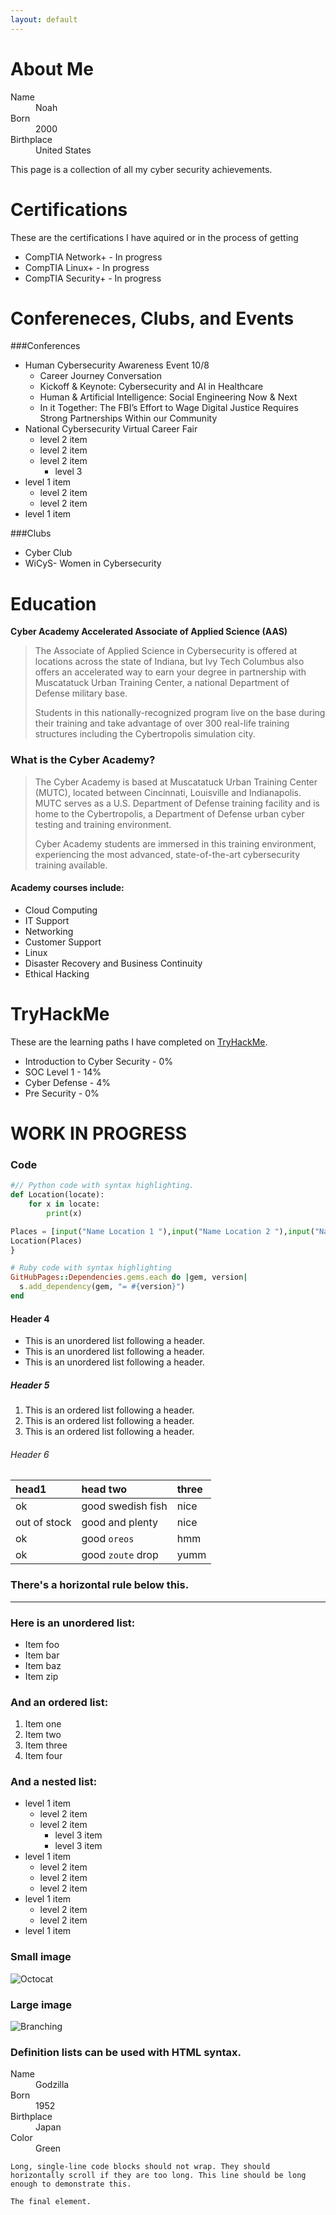 ```yaml
---
layout: default
---
```


# About Me
<dl>
<dt>Name</dt>
<dd>Noah</dd>
<dt>Born</dt>
<dd>2000</dd>
<dt>Birthplace</dt>
<dd>United States</dd>
</dl>

This page is a collection of all my cyber security achievements.

# Certifications

These are the certifications I have aquired or in the process of getting

*   CompTIA Network+ - In progress
*   CompTIA Linux+ - In progress
*   CompTIA Security+ - In progress

# Confereneces, Clubs, and Events

###Conferences

- Human Cybersecurity Awareness Event 10/8 
  - Career Journey Conversation 
  - Kickoff & Keynote: Cybersecurity and AI in Healthcare 
  - Human & Artificial Intelligence: Social Engineering Now & Next 
  - In it Together: The FBI’s Effort to Wage Digital Justice Requires Strong Partnerships Within our Community 
- National Cybersecurity Virtual Career Fair
  - level 2 item
  - level 2 item
  - level 2 item
     - level 3
- level 1 item
  - level 2 item
  - level 2 item
- level 1 item
  
###Clubs
*   Cyber Club
*   WiCyS- Women in Cybersecurity
  
# Education

**Cyber Academy Accelerated Associate of Applied Science (AAS)**
>
> The Associate of Applied Science in Cybersecurity is offered at locations across the state of Indiana, but Ivy Tech Columbus also offers an accelerated way to earn your degree in partnership with Muscatatuck
> Urban Training Center, a national Department of Defense military base.
>
> Students in this nationally-recognized program live on the base during their training and take advantage of over 300 real-life training structures including the Cybertropolis simulation city.

### What is the Cyber Academy?
> The Cyber Academy is based at Muscatatuck Urban Training Center (MUTC), located between Cincinnati, Louisville and Indianapolis. MUTC serves as a U.S. Department of Defense training facility and is home to the Cybertropolis, a Department of Defense urban cyber testing and training environment.
>
> Cyber Academy students are immersed in this training environment, experiencing the most advanced, state-of-the-art cybersecurity training available.

#### Academy courses include:

*   Cloud Computing
*   IT Support
*   Networking
*   Customer Support
*   Linux
*   Disaster Recovery and Business Continuity
*   Ethical Hacking

# TryHackMe

These are the learning paths I have completed on [TryHackMe](tryhackme.com).

*   Introduction to Cyber Security - 0%
*   SOC Level 1 - 14%
*   Cyber Defense - 4%
*   Pre Security - 0%

# WORK IN PROGRESS

### Code

```py
#// Python code with syntax highlighting.
def Location(locate):
    for x in locate:
        print(x)

Places = [input("Name Location 1 "),input("Name Location 2 "),input("Name Location 3 ")]
Location(Places)
}
```

```ruby
# Ruby code with syntax highlighting
GitHubPages::Dependencies.gems.each do |gem, version|
  s.add_dependency(gem, "= #{version}")
end
```

#### Header 4

*   This is an unordered list following a header.
*   This is an unordered list following a header.
*   This is an unordered list following a header.

##### Header 5

1.  This is an ordered list following a header.
2.  This is an ordered list following a header.
3.  This is an ordered list following a header.

###### Header 6

| head1        | head two          | three |
|:-------------|:------------------|:------|
| ok           | good swedish fish | nice  |
| out of stock | good and plenty   | nice  |
| ok           | good `oreos`      | hmm   |
| ok           | good `zoute` drop | yumm  |

### There's a horizontal rule below this.

* * *

### Here is an unordered list:

*   Item foo
*   Item bar
*   Item baz
*   Item zip

### And an ordered list:

1.  Item one
1.  Item two
1.  Item three
1.  Item four

### And a nested list:

- level 1 item
  - level 2 item
  - level 2 item
    - level 3 item
    - level 3 item
- level 1 item
  - level 2 item
  - level 2 item
  - level 2 item
- level 1 item
  - level 2 item
  - level 2 item
- level 1 item

### Small image

![Octocat](https://github.githubassets.com/images/icons/emoji/octocat.png)

### Large image

![Branching](https://guides.github.com/activities/hello-world/branching.png)


### Definition lists can be used with HTML syntax.

<dl>
<dt>Name</dt>
<dd>Godzilla</dd>
<dt>Born</dt>
<dd>1952</dd>
<dt>Birthplace</dt>
<dd>Japan</dd>
<dt>Color</dt>
<dd>Green</dd>
</dl>

```
Long, single-line code blocks should not wrap. They should horizontally scroll if they are too long. This line should be long enough to demonstrate this.
```

```
The final element.
```
